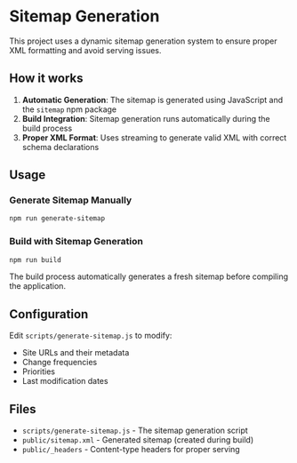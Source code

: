 # Sitemap Generation

This project uses a dynamic sitemap generation system to ensure proper XML formatting and avoid serving issues.

## How it works

1. **Automatic Generation**: The sitemap is generated using JavaScript and the `sitemap` npm package
2. **Build Integration**: Sitemap generation runs automatically during the build process
3. **Proper XML Format**: Uses streaming to generate valid XML with correct schema declarations

## Usage

### Generate Sitemap Manually
```bash
npm run generate-sitemap
```

### Build with Sitemap Generation
```bash
npm run build
```
The build process automatically generates a fresh sitemap before compiling the application.

## Configuration

Edit `scripts/generate-sitemap.js` to modify:
- Site URLs and their metadata
- Change frequencies
- Priorities
- Last modification dates

## Files

- `scripts/generate-sitemap.js` - The sitemap generation script
- `public/sitemap.xml` - Generated sitemap (created during build)
- `public/_headers` - Content-type headers for proper serving